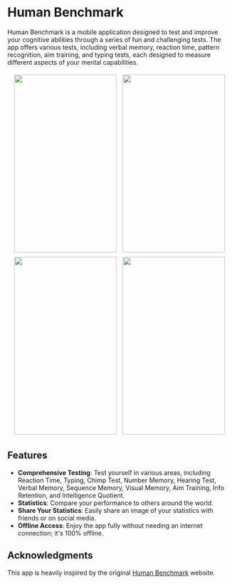 # Human Benchmark


<p>Human Benchmark is a mobile application designed to test and improve your cognitive abilities through a series of fun and challenging tests. The app offers various tests, including verbal memory, reaction time, pattern recognition, aim training, and typing tests, each designed to measure different aspects of your mental capabilities.</p>




<div align="center">
    <img src="https://i.postimg.cc/jShmHwyX/Screenshot-20251029-175805.jpg" width="230" height="400" style="margin: 5px;">
    <img src="https://i.postimg.cc/JnQsmQXf/Screenshot-20251029-175814.jpg" width="230" height="400" style="margin: 5px;">
    <img src="https://i.postimg.cc/HLDnyN4F/Screenshot-20251029-175855.jpg" width="230" height="400" style="margin: 5px;">
    <img src="https://i.postimg.cc/L5b66Q8Y/Screenshot-20251029-175920.jpg" width="230" height="400" style="margin: 5px;">
</div>



## Features

- **Comprehensive Testing**: Test yourself in various areas, including Reaction Time, Typing, Chimp Test, Number Memory, Hearing Test, Verbal Memory, Sequence Memory, Visual Memory, Aim Training, Info Retention, and Intelligence Quotient.
- **Statistics**: Compare your performance to others around the world.
- **Share Your Statistics**: Easily share an image of your statistics with friends or on social media.
- **Offline Access**: Enjoy the app fully without needing an internet connection; it's 100% offline.

## Acknowledgments

This app is heavily inspired by the original [Human Benchmark](https://humanbenchmark.com) website.
